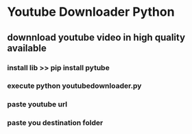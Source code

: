 # Youtube Downloader Python
## downnload youtube video in high quality available

### install lib >>   pip install pytube
### execute python youtubedownloader.py
### paste youtube url
### paste you destination folder
